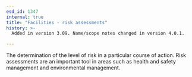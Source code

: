 ```yaml
---
esd_id: 1347
internal: true
title: "Facilities - risk assessments"
history: >-
  Added in version 3.09. Name/scope notes changed in version 4.0.1.

---
```


The determination of the level of risk in a particular course of action. Risk assessments are an important tool in areas such as health and safety management and environmental management.

